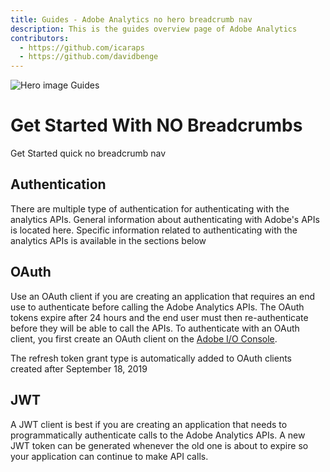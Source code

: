 ```yaml
---
title: Guides - Adobe Analytics no hero breadcrumb nav
description: This is the guides overview page of Adobe Analytics
contributors:
  - https://github.com/icaraps
  - https://github.com/davidbenge
---
```


<Hero slots="image, heading, text" background="rgb(64, 34, 138)" hideBreadcrumbNav={true}/>

![Hero image Guides](../hero-illustration.png)
# Get Started With NO Breadcrumbs

Get Started quick no breadcrumb nav


Authentication
---

There are multiple type of authentication for authenticating with the analytics APIs. General information
about authenticating with Adobe's APIs is located here. Specific information related to authenticating
with the analytics APIs is available in the sections below

## OAuth

Use an OAuth client if you are creating an application that requires an end use to authenticate before
calling the Adobe Analytics APIs. The OAuth tokens expire after 24 hours and the end user must then
re-authenticate before they will be able to call the APIs. To authenticate with an OAuth client, you first
create an OAuth client on the [Adobe I/O Console](https://console.adobe.io).

<InlineAlert variant="info" slots="text"/>

The refresh token grant type is automatically added to OAuth clients created after September 18, 2019

## JWT

A JWT client is best if you are creating an application that needs to programmatically authenticate calls to
the Adobe Analytics APIs. A new JWT token can be generated whenever the old one is about to expire so your application
can continue to make API calls.  
